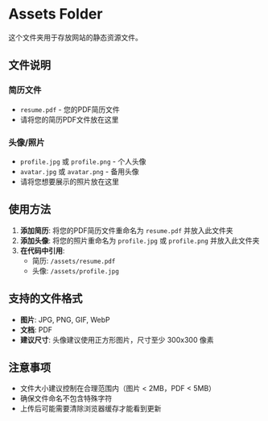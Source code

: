 # Assets Folder

这个文件夹用于存放网站的静态资源文件。

## 文件说明

### 简历文件
- `resume.pdf` - 您的PDF简历文件
- 请将您的简历PDF文件放在这里

### 头像/照片
- `profile.jpg` 或 `profile.png` - 个人头像
- `avatar.jpg` 或 `avatar.png` - 备用头像
- 请将您想要展示的照片放在这里

## 使用方法

1. **添加简历**: 将您的PDF简历文件重命名为 `resume.pdf` 并放入此文件夹
2. **添加头像**: 将您的照片重命名为 `profile.jpg` 或 `profile.png` 并放入此文件夹
3. **在代码中引用**: 
   - 简历: `/assets/resume.pdf`
   - 头像: `/assets/profile.jpg`

## 支持的文件格式

- **图片**: JPG, PNG, GIF, WebP
- **文档**: PDF
- **建议尺寸**: 头像建议使用正方形图片，尺寸至少 300x300 像素

## 注意事项

- 文件大小建议控制在合理范围内（图片 < 2MB，PDF < 5MB）
- 确保文件命名不包含特殊字符
- 上传后可能需要清除浏览器缓存才能看到更新 